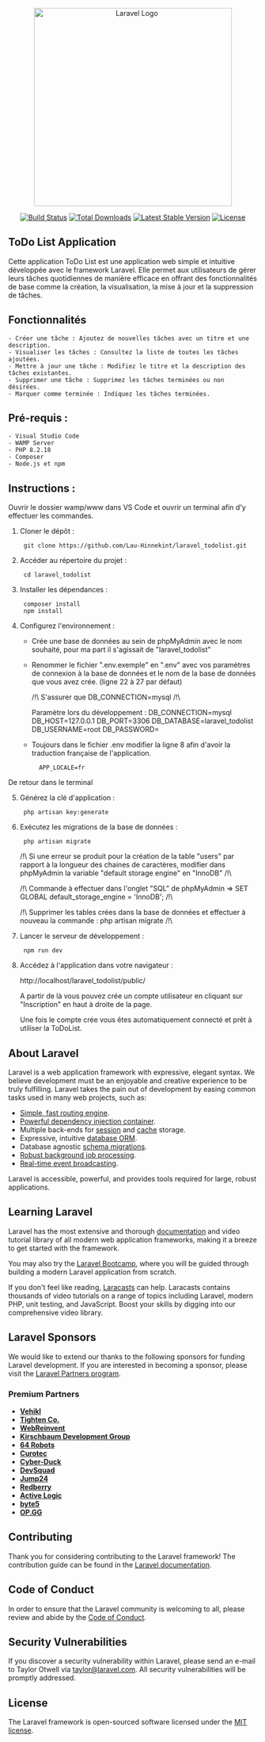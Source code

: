 <p align="center"><a href="https://laravel.com" target="_blank"><img src="https://raw.githubusercontent.com/laravel/art/master/logo-lockup/5%20SVG/2%20CMYK/1%20Full%20Color/laravel-logolockup-cmyk-red.svg" width="400" alt="Laravel Logo"></a></p>

<p align="center">
<a href="https://github.com/laravel/framework/actions"><img src="https://github.com/laravel/framework/workflows/tests/badge.svg" alt="Build Status"></a>
<a href="https://packagist.org/packages/laravel/framework"><img src="https://img.shields.io/packagist/dt/laravel/framework" alt="Total Downloads"></a>
<a href="https://packagist.org/packages/laravel/framework"><img src="https://img.shields.io/packagist/v/laravel/framework" alt="Latest Stable Version"></a>
<a href="https://packagist.org/packages/laravel/framework"><img src="https://img.shields.io/packagist/l/laravel/framework" alt="License"></a>
</p>


## ToDo List Application 

Cette application ToDo List est une application web simple et intuitive développée avec le framework Laravel. Elle permet aux utilisateurs de gérer leurs tâches quotidiennes de manière efficace en offrant des fonctionnalités de base comme la création, la visualisation, la mise à jour et la suppression de tâches.

## Fonctionnalités

    - Créer une tâche : Ajoutez de nouvelles tâches avec un titre et une description.
    - Visualiser les tâches : Consultez la liste de toutes les tâches ajoutées.
    - Mettre à jour une tâche : Modifiez le titre et la description des tâches existantes.
    - Supprimer une tâche : Supprimez les tâches terminées ou non désirées.
    - Marquer comme terminée : Indiquez les tâches terminées.

## Pré-requis : 

    - Visual Studio Code
    - WAMP Server
    - PHP 8.2.18
    - Composer
    - Node.js et npm

## Instructions :

Ouvrir le dossier wamp/www dans VS Code et ouvrir un terminal afin d'y effectuer les commandes.

1. Cloner le dépôt :

        git clone https://github.com/Lau-Hinnekint/laravel_todolist.git


2. Accéder au répertoire du projet : 

        cd laravel_todolist

    
3. Installer les dépendances : 

        composer install
        npm install


4. Configurez l'environnement : 

    * Crée une base de données au sein de phpMyAdmin avec le nom souhaité, pour ma part il s'agissait de "laravel_todolist"
    * Renommer le fichier ".env.exemple" en ".env" avec vos paramètres de connexion à la base de données et le nom de la base de données que vous avez crée. (ligne 22 à 27 par défaut) 
    
        /!\ S'assurer que DB_CONNECTION=mysql /!\

        Paramètre lors du développement : 
            DB_CONNECTION=mysql
            DB_HOST=127.0.0.1
            DB_PORT=3306
            DB_DATABASE=laravel_todolist
            DB_USERNAME=root
            DB_PASSWORD=

    * Toujours dans le fichier .env modifier la ligne 8 afin d'avoir la traduction française de l'application.

            APP_LOCALE=fr


De retour dans le terminal 

5. Générez la clé d'application : 
    
        php artisan key:generate


6. Exécutez les migrations de la base de données : 

        php artisan migrate

    /!\     Si une erreur se produit pour la création de la table "users" par rapport à la longueur des chaines de caractères, modifier dans phpMyAdmin la variable "default storage engine" en "InnoDB"    /!\

    /!\                                             Commande à effectuer dans l'onglet "SQL" de phpMyAdmin =>       SET GLOBAL default_storage_engine = 'InnoDB';                                           /!\ 

    /!\                                              Supprimer les tables crées dans la base de données et effectuer à nouveau la commande : php artisan migrate                                            /!\


7. Lancer le serveur de développement : 

        npm run dev


8. Accédez à l'application dans votre navigateur :

    http://localhost/laravel_todolist/public/

    A partir de là vous pouvez crée un compte utilisateur en cliquant sur "Inscription" en haut à droite de la page. 

    Une fois le compte crée vous êtes automatiquement connecté et prêt à utiliser la ToDoList.










## About Laravel

Laravel is a web application framework with expressive, elegant syntax. We believe development must be an enjoyable and creative experience to be truly fulfilling. Laravel takes the pain out of development by easing common tasks used in many web projects, such as:

- [Simple, fast routing engine](https://laravel.com/docs/routing).
- [Powerful dependency injection container](https://laravel.com/docs/container).
- Multiple back-ends for [session](https://laravel.com/docs/session) and [cache](https://laravel.com/docs/cache) storage.
- Expressive, intuitive [database ORM](https://laravel.com/docs/eloquent).
- Database agnostic [schema migrations](https://laravel.com/docs/migrations).
- [Robust background job processing](https://laravel.com/docs/queues).
- [Real-time event broadcasting](https://laravel.com/docs/broadcasting).

Laravel is accessible, powerful, and provides tools required for large, robust applications.

## Learning Laravel

Laravel has the most extensive and thorough [documentation](https://laravel.com/docs) and video tutorial library of all modern web application frameworks, making it a breeze to get started with the framework.

You may also try the [Laravel Bootcamp](https://bootcamp.laravel.com), where you will be guided through building a modern Laravel application from scratch.

If you don't feel like reading, [Laracasts](https://laracasts.com) can help. Laracasts contains thousands of video tutorials on a range of topics including Laravel, modern PHP, unit testing, and JavaScript. Boost your skills by digging into our comprehensive video library.

## Laravel Sponsors

We would like to extend our thanks to the following sponsors for funding Laravel development. If you are interested in becoming a sponsor, please visit the [Laravel Partners program](https://partners.laravel.com).

### Premium Partners

- **[Vehikl](https://vehikl.com/)**
- **[Tighten Co.](https://tighten.co)**
- **[WebReinvent](https://webreinvent.com/)**
- **[Kirschbaum Development Group](https://kirschbaumdevelopment.com)**
- **[64 Robots](https://64robots.com)**
- **[Curotec](https://www.curotec.com/services/technologies/laravel/)**
- **[Cyber-Duck](https://cyber-duck.co.uk)**
- **[DevSquad](https://devsquad.com/hire-laravel-developers)**
- **[Jump24](https://jump24.co.uk)**
- **[Redberry](https://redberry.international/laravel/)**
- **[Active Logic](https://activelogic.com)**
- **[byte5](https://byte5.de)**
- **[OP.GG](https://op.gg)**

## Contributing

Thank you for considering contributing to the Laravel framework! The contribution guide can be found in the [Laravel documentation](https://laravel.com/docs/contributions).

## Code of Conduct

In order to ensure that the Laravel community is welcoming to all, please review and abide by the [Code of Conduct](https://laravel.com/docs/contributions#code-of-conduct).

## Security Vulnerabilities

If you discover a security vulnerability within Laravel, please send an e-mail to Taylor Otwell via [taylor@laravel.com](mailto:taylor@laravel.com). All security vulnerabilities will be promptly addressed.

## License

The Laravel framework is open-sourced software licensed under the [MIT license](https://opensource.org/licenses/MIT).





